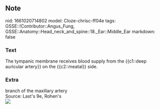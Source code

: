 ## Note
nid: 1661020714802
model: Cloze-chrisc-ff04e
tags: GSSE::!Contributor::Angus_Fung, GSSE::Anatomy::Head_neck_and_spine::18._Ear::Middle_Ear
markdown: false

### Text
The tympanic membrane receives blood supply from the {{c1::deep auricular artery}} on the {{c2::meatal}} side.

### Extra
<div>
  branch of the maxillary artery
</div>
<div>
  Source: Last's 9e, Rohen's
</div>
<div><img src=
"paste-431b884667b2e66e4d32f823d1b15ce0985a5198.jpg"></div>

